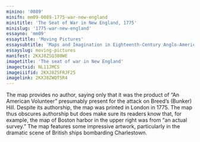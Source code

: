 ```yaml
---
minino: '0089'
minifn: mm09-0089-1775-war-new-england
minititle: 'The Seat of War in New England, 1775'
minislug: '1775-war-new-england'
essayno: 'mm09'
essaytitle: 'Moving Pictures'
essaysubtitle: 'Maps and Imagination in Eighteenth-Century Anglo-America'
essayslug: moving-pictures
manifest: 2KXJ8ZSQ380WE
imagetitle: 'The seat of war in New England'
imagectxid: NL11JMCS
imageiiifid: 2KXJ8ZSFRJF25
imagelink: 2KXJ8ZWQTSR4
---
```

The map provides no author, saying only that it was the product of “An American Volunteer” presumably present for the attack on Breed’s (Bunker) Hill. Despite its authorship, the map was printed in London in 1775. The map thus obscures authorship but does make sure its readers know that, for example, the map of Boston harbor in the upper right was from “an actual survey.” The map features some impressive artwork, particularly in the dramatic scene of British ships bombarding Charlestown.

